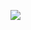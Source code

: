<a href="https://hits.seeyoufarm.com"><img src="https://hits.seeyoufarm.com/api/count/incr/badge.svg?url=https%3A%2F%2Fgithub.com%2Fbtfspace&count_bg=%233CAA3C&title_bg=%23555555&icon_color=%23FF0000&title=views&edge_flat=false"/></a>
